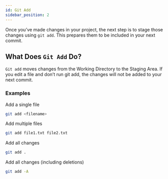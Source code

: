 ```yaml
---
id: Git Add
sidebar_position: 2
---
```


Once you’ve made changes in your project, the next step is to stage those changes using `git add`. This prepares them to be included in your next commit.

## What Does `Git Add` Do?

`Git add` moves changes from the Working Directory to the Staging Area. If you edit a file and don’t run git add, the changes will not be added to your next commit. 

### Examples

Add a single file
```bash
git add <filename>
```

Add multiple files

```bash
git add file1.txt file2.txt
```

Add all changes

```bash
git add .
```

Add all changes (including deletions)

```bash
git add -A
```